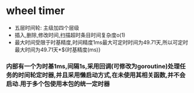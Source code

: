 # wheel timer
 - 五层时间轮: 主级加四个层级
 - 插入,删除,修改时间,扫描超时条目时间复杂度o(1)
 - 最大时间受限于时基精度,时间精度1ms最大可定时时间为49.71天,所以可定时最大时间为49.71天*${时基精度(ms)}
 
 ### 内部有一个为时基1ms,间隔1s,采用回调(可修改为goroutine)处理任务的时间轮定时器,并且采用懒启动方式,在未使用其相关函数,并不会启动.用于多个包使用本包的统一定时器